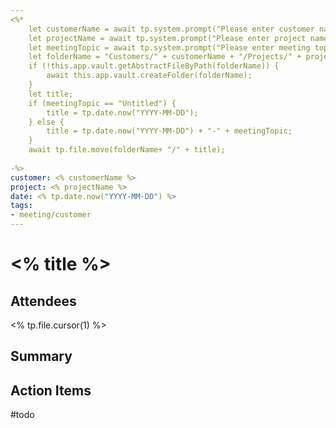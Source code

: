 ```yaml
---
<%* 
	let customerName = await tp.system.prompt("Please enter customer name");
	let projectName = await tp.system.prompt("Please enter project name");
	let meetingTopic = await tp.system.prompt("Please enter meeting topic")
	let folderName = "Customers/" + customerName + "/Projects/" + projectName + "/Meetings";
	if (!this.app.vault.getAbstractFileByPath(folderName)) {
		await this.app.vault.createFolder(folderName);
	}
	let title;
	if (meetingTopic == "Untitled") {
		title = tp.date.now("YYYY-MM-DD");
	} else {
		title = tp.date.now("YYYY-MM-DD") + "-" + meetingTopic;
	}
	await tp.file.move(folderName+ "/" + title);
	
-%>
customer: <% customerName %>
project: <% projectName %>
date: <% tp.date.now("YYYY-MM-DD") %>
tags: 
- meeting/customer
---
```


# <% title %>

## Attendees
<% tp.file.cursor(1) %>

## Summary

## Action Items
#todo
